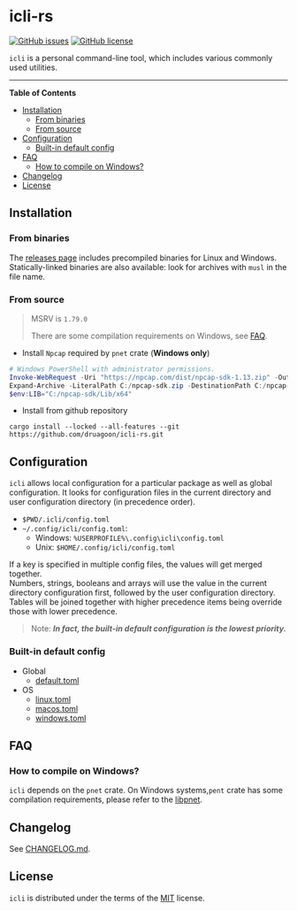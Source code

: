 <h1>icli-rs</h1>

[![GitHub issues](https://img.shields.io/github/issues/druagoon/icli-rs)](https://github.com/druagoon/icli-rs/issues)
[![GitHub license](https://img.shields.io/github/license/druagoon/icli-rs)](https://github.com/druagoon/icli-rs/blob/master/LICENSE)

`icli` is a personal command-line tool, which includes various commonly used utilities.

-----

**Table of Contents**

- [Installation](#installation)
  - [From binaries](#from-binaries)
  - [From source](#from-source)
- [Configuration](#configuration)
  - [Built-in default config](#built-in-default-config)
- [FAQ](#faq)
  - [How to compile on Windows?](#how-to-compile-on-windows)
- [Changelog](#changelog)
- [License](#license)

## Installation

### From binaries

The [releases page](https://github.com/druagoon/icli-rs/releases) includes precompiled binaries for Linux and Windows.\
Statically-linked binaries are also available: look for archives with `musl` in the file name.

### From source

> MSRV is `1.79.0`
>
> There are some compilation requirements on Windows, see [FAQ](#how-to-compile-on-windows).

- Install `Npcap` required by `pnet` crate (**Windows only**)

```powershell
# Windows PowerShell with administrator permissions.
Invoke-WebRequest -Uri "https://npcap.com/dist/npcap-sdk-1.13.zip" -OutFile "C:/npcap-sdk.zip"
Expand-Archive -LiteralPath C:/npcap-sdk.zip -DestinationPath C:/npcap-sdk
$env:LIB="C:/npcap-sdk/Lib/x64"
```

- Install from github repository

```shell
cargo install --locked --all-features --git https://github.com/druagoon/icli-rs.git
```

## Configuration

`icli` allows local configuration for a particular package as well as global configuration.
It looks for configuration files in the current directory and user configuration directory (in precedence order).

- `$PWD/.icli/config.toml`
- `~/.config/icli/config.toml`:
  - Windows: `%USERPROFILE%\.config\icli\config.toml`
  - Unix: `$HOME/.config/icli/config.toml`

If a key is specified in multiple config files, the values will get merged together.\
Numbers, strings, booleans and arrays will use the value in the current directory configuration first,
followed by the user configuration directory.\
Tables will be joined together with higher precedence items being override those with lower precedence.

> Note:
***In fact, the built-in default configuration is the lowest priority.***

### Built-in default config

- Global
  - [default.toml](./templates/config/default.toml)
- OS
  - [linux.toml](./templates/config/linux.toml)
  - [macos.toml](./templates/config/macos.toml)
  - [windows.toml](./templates/config/windows.toml)

## FAQ

### How to compile on Windows?

`icli` depends on the `pnet` crate.
On Windows systems,`pent` crate has some compilation requirements,
please refer to the [libpnet](https://github.com/libpnet/libpnet?tab=readme-ov-file#windows).

## Changelog

See [CHANGELOG.md](./CHANGELOG.md).

## License

`icli` is distributed under the terms of the [MIT](https://spdx.org/licenses/MIT.html) license.
